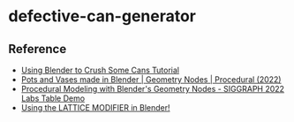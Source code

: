 # defective-can-generator

## Reference 
- [Using Blender to Crush Some Cans Tutorial](https://www.youtube.com/watch?v=KbLFtXYVdFc)
- [Pots and Vases made in Blender | Geometry Nodes | Procedural (2022)](https://www.youtube.com/watch?v=PjttSC0_ycE)
- [Procedural Modeling with Blender's Geometry Nodes - SIGGRAPH 2022 Labs Table Demo](https://www.youtube.com/watch?v=X_d01WJBk0M)
- [Using the LATTICE MODIFIER in Blender!](https://www.youtube.com/watch?v=plCqvln850o)